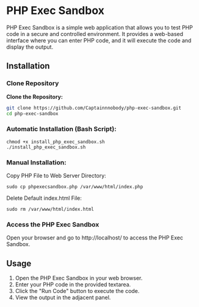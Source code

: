 # PHP Exec Sandbox

PHP Exec Sandbox is a simple web application that allows you to test PHP code in a secure and controlled environment. It provides a web-based interface where you can enter PHP code, and it will execute the code and display the output.

## Installation

### Clone Repository

**Clone the Repository:**
```bash
git clone https://github.com/Captainnnobody/php-exec-sandbox.git
cd php-exec-sandbox
```
### Automatic Installation (Bash Script):
```
chmod +x install_php_exec_sandbox.sh
./install_php_exec_sandbox.sh
```

### Manual Installation:

Copy PHP File to Web Server Directory:
```
sudo cp phpexecsandbox.php /var/www/html/index.php
```
Delete Default index.html File:
```
sudo rm /var/www/html/index.html
```

### Access the PHP Exec Sandbox
Open your browser and go to http://localhost/ to access the PHP Exec Sandbox.



## Usage
1. Open the PHP Exec Sandbox in your web browser.
2. Enter your PHP code in the provided textarea.
3. Click the "Run Code" button to execute the code.
4. View the output in the adjacent panel.
